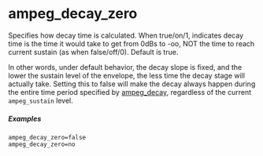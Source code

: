 ---
---
# ampeg_decay_zero

Specifies how decay time is calculated. When true/on/1, indicates decay time
is the time it would take to get from 0dBs to -oo, NOT the time to reach current
sustain (as when false/off/0). Default is true.

In other words, under default behavior, the decay slope is fixed, and the lower
the sustain level of the envelope, the less time the decay stage will actually
take. Setting this to false will make the decay always happen during the entire
time period specified by [ampeg_decay]((eg_type)_decay),
regardless of the current `ampeg_sustain` level.

##### Examples

```
ampeg_decay_zero=false
ampeg_decay_zero=no
```
